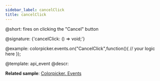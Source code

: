 ```yaml
---
sidebar_label: cancelClick
title: cancelClick
---          
```


@short: fires on clicking the "Cancel" button
 
@signature: {'cancelClick: () => void;'}

@example:
colorpicker.events.on("CancelClick",function(){
	// your logic here
});

@template: api_event
@descr:

**Related sample**: [Colorpicker. Events](https://snippet.dhtmlx.com/fllgaabo)
